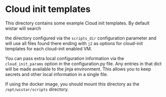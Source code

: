 # Cloud init templates

This directory contains some example Cloud init templates. By default wistar will search

the directory configured via the `scripts_dir` configuration parameter and will use all files found there ending with
`j2` as options for cloud-init templates for each cloud-init enabled VM.


You can pass extra local configuration information via the `cloud_init_params` option in the configuration.py file.
Any entries in that dict will be made available to the jinja environment. This allows you to keep secrets and other
local information in a single file. 


If using the docker image, you should mount this directory as the `/opt/wistar/scripts` directory. 